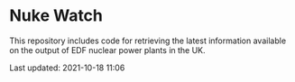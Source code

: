 # Nuke Watch

This repository includes code for retrieving the latest information available on the output of EDF nuclear power plants in the UK.

Last updated: 2021-10-18 11:06